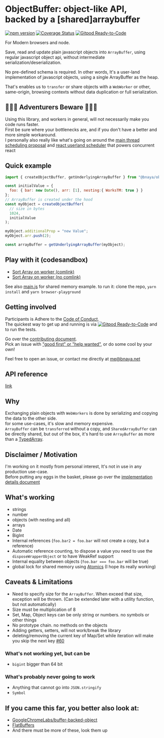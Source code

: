# ObjectBuffer: object-like API, backed by a [shared]arraybuffer

[![npm version](https://badge.fury.io/js/%40bnaya%2Fobjectbuffer.svg)](https://badge.fury.io/js/%40bnaya%2Fobjectbuffer)
[![Coverage Status](https://coveralls.io/repos/github/Bnaya/objectbuffer/badge.svg)](https://coveralls.io/github/Bnaya/objectbuffer) [![Gitpod Ready-to-Code](https://img.shields.io/badge/Gitpod-Ready--to--Code-blue?logo=gitpod)](https://gitpod.io/#https://github.com/Bnaya/objectbuffer)   


For Modern browsers and node.

Save, read and update plain javascript objects into `ArrayBuffer`, using regular javascript object api,
without intermediate serialization/deserialization.  

No pre-defined schema is required.
In other words, It's a user-land implementation of javascript objects, using a single ArrayBuffer as the heap.

That's enables us to `transfer` or share objects  with a `WebWorker` or other, same-origin, browsing contexts without data duplication or  full serialization.

## 🐉🐉🐉 Adventurers Beware 🐉🐉🐉
Using this library, and workers in general, will not necessarily make you code runs faster.  
First be sure where your bottlenecks are, and if you don't have a better and more simple workaround.  
I personally also really like what's going on around the [main thread scheduling proposal](https://github.com/WICG/main-thread-scheduling) and [react userland scheduler](https://www.npmjs.com/package/scheduler) that powers concurrent react

## Quick example

```js
import { createObjectBuffer, getUnderlyingArrayBuffer } from "@bnaya/objectbuffer";

const initialValue = {
  foo: { bar: new Date(), arr: [1], nesting:{ WorksTM: true } }
};
// ArrayBuffer is created under the hood
const myObject = createObjectBuffer(
  // size in bytes
  1024,
  initialValue
);

myObject.additionalProp = "new Value";
myObject.arr.push(2);

const arrayBuffer = getUnderlyingArrayBuffer(myObject);

```

## Play with it (codesandbox)

* [Sort Array on worker (comlink)](https://codesandbox.io/s/objectbuffer-comlink-demo-sort-array-on-webworker-no-data-copy-je3ni)
* [Sort Array on worker (no comlink)](https://codesandbox.io/s/objectbuffer-demo-sort-array-on-webworker-no-data-copy-xmpl5)

See also [main.js](playground/main.js) for shared memory example.
to run it: clone the repo, `yarn install` and `yarn browser-playground`

## Getting involved

Participants is Adhere to the [Code of Conduct](./CODE_OF_CONDUCT.md).  
The quickest way to get up and running is via [![Gitpod Ready-to-Code](https://img.shields.io/badge/Gitpod-Ready--to--Code-blue?logo=gitpod)](https://gitpod.io/#https://github.com/Bnaya/objectbuffer) and to run the tests.

Go over the [contributing document](CONTRIBUTING.md).  
Pick an issue with ["good first" or "help wanted"](https://github.com/Bnaya/objectbuffer/issues?q=is%3Aissue+is%3Aopen+label%3A%22good+first+issue%22), or do some cool by your own!

Feel free to open an issue, or contact me directly at [me@bnaya.net](mailto:me@bnaya.net)

## API reference

[link](docs/generated/README.md)

## Why

Exchanging plain objects with `WebWorkers` is done by serializing and copying the data to the other side.  
for some use-cases, it's slow and memory expensive.  
`ArrayBuffer` can be `transferred` without a copy, and `SharedArrayBuffer` can be directly shared, but out of the box, it's hard to use `ArrayBuffer` as more than a [TypedArray](https://developer.mozilla.org/en-US/docs/Web/JavaScript/Typed_arrays).  
## Disclaimer / Motivation

I'm working on it mostly from personal interest, It's not in use in any production use-case.  
Before putting any eggs in the basket, please go over the [implementation details document](docs/implementationDetails.md)

## What's working

* strings
* number
* objects (with nesting and all)
* arrays
* Date
* BigInt
* Internal references (`foo.bar2 = foo.bar` will not create a copy, but a reference)
* Automatic reference counting, to dispose a value you need to use the `disposeWrapperObject` or to have WeakRef support
* Internal equality between objects (`foo.bar === foo.bar` will be true)
* global lock for shared memory using [Atomics](https://developer.mozilla.org/en-US/docs/Web/JavaScript/Reference/Global_Objects/Atomics) (I hope its really working)

## Caveats & Limitations

* Need to specify size for the `ArrayBuffer`. When exceed that size, exception will be thrown. (Can be extended later with a utility function, but not automatically)
* Size must be multiplication of 8
* Set, Map, Object keys can be only string or numbers. no symbols or other things
* No prototype chain. no methods on the objects
* Adding getters, setters, will not work/break the library
* deleting/removing the current key of Map/Set while iteration will make you skip the next key [#60](https://github.com/Bnaya/objectbuffer/issues/60)

### What's not working yet, but can be

* `bigint` bigger than 64 bit

### What's probably never going to work

* Anything that cannot go into `JSON.stringify`
* `Symbol`

## If you came this far, you better also look at:
* [GoogleChromeLabs/buffer-backed-object](https://github.com/GoogleChromeLabs/buffer-backed-object#readme) 
* [FlatBuffers](https://google.github.io/flatbuffers/flatbuffers_guide_use_javascript.html)
* And there must be more of these, look them up
